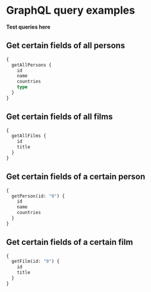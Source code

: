 # GraphQL query examples

**Test queries here**

## Get certain fields of all persons

```graphql
{
  getAllPersons {
    id
    name
    countries
    type
  }
}
```

## Get certain fields of all films

```graphql
{
  getAllFilms {
    id
    title
  }
}
```

## Get certain fields of a certain person

```graphql
{
  getPerson(id: "0") {
    id
    name
    countries
  }
}
```

## Get certain fields of a certain film

```graphql
{
  getFilm(id: "0") {
    id
    title
  }
}
```